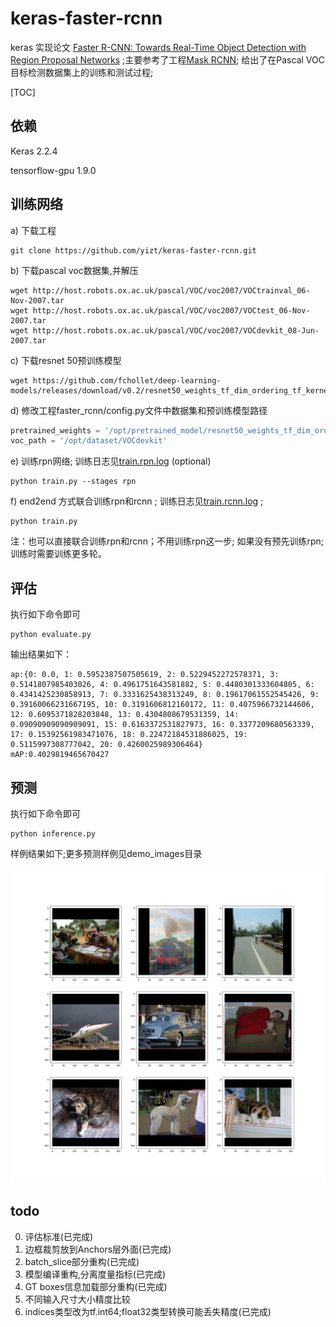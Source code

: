 # keras-faster-rcnn

keras 实现论文 [Faster R-CNN: Towards Real-Time Object Detection with Region Proposal Networks](https://arxiv.org/pdf/1504.08083.pdf) ;主要参考了工程[Mask RCNN](https://github.com/matterport/Mask_RCNN); 给出了在Pascal VOC目标检测数据集上的训练和测试过程;

[TOC]

## 依赖

Keras 2.2.4

tensorflow-gpu 1.9.0



## 训练网络

a) 下载工程

```shell
git clone https://github.com/yizt/keras-faster-rcnn.git
```

b) 下载pascal voc数据集,并解压

```shell
wget http://host.robots.ox.ac.uk/pascal/VOC/voc2007/VOCtrainval_06-Nov-2007.tar
wget http://host.robots.ox.ac.uk/pascal/VOC/voc2007/VOCtest_06-Nov-2007.tar
wget http://host.robots.ox.ac.uk/pascal/VOC/voc2007/VOCdevkit_08-Jun-2007.tar
```

c) 下载resnet 50预训练模型

```shell
wget https://github.com/fchollet/deep-learning-models/releases/download/v0.2/resnet50_weights_tf_dim_ordering_tf_kernels_notop.h5
```

d) 修改工程faster_rcnn/config.py文件中数据集和预训练模型路径

```python
pretrained_weights = '/opt/pretrained_model/resnet50_weights_tf_dim_ordering_tf_kernels_notop.h5'
voc_path = '/opt/dataset/VOCdevkit'
```



e) 训练rpn网络; 训练日志见[train.rpn.log](train.rpn.log)  (optional)

```shell
python train.py --stages rpn
```

f) end2end 方式联合训练rpn和rcnn ;  训练日志见[train.rcnn.log](train.rcnn.log) ; 

```shell
python train.py
```

注：也可以直接联合训练rpn和rcnn；不用训练rpn这一步; 如果没有预先训练rpn;训练时需要训练更多轮。

## 评估

执行如下命令即可

```shell
python evaluate.py
```

输出结果如下：

```shell
ap:{0: 0.0, 1: 0.5952387507505619, 2: 0.5229452272578371, 3: 0.5141807985403026, 4: 0.4961751643581882, 5: 0.4480301333604805, 6: 0.4341425230858913, 7: 0.3331625438313249, 8: 0.19617061552545426, 9: 0.39160066231667195, 10: 0.3191606812160172, 11: 0.4075966732144606, 12: 0.6095371828203848, 13: 0.4304808679531359, 14: 0.09090909090909091, 15: 0.6163372531827973, 16: 0.3377209680563339, 17: 0.15392561983471076, 18: 0.22472184531886025, 19: 0.5115997308777042, 20: 0.4260025989306464}
mAP:0.4029819465670427
```





## 预测

执行如下命令即可

```shell
python inference.py
```

样例结果如下;更多预测样例见demo_images目录

![examples](demo_images/inferece_examples.2.png)


## todo
0. 评估标准(已完成)
1. 边框裁剪放到Anchors层外面(已完成)
2. batch_slice部分重构(已完成)
3. 模型编译重构,分离度量指标(已完成)
4. GT boxes信息加载部分重构(已完成)
5. 不同输入尺寸大小精度比较
6. indices类型改为tf.int64;float32类型转换可能丢失精度(已完成)
